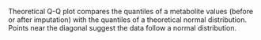 Theoretical Q-Q plot compares the quantiles of a metabolite values (before or after imputation) with the quantiles of a theoretical normal distribution. Points near the diagonal suggest the data follow a normal distribution.